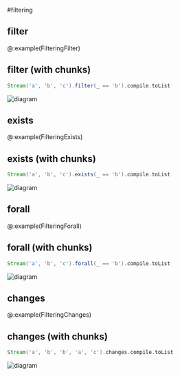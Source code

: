 #filtering
## filter

@:example(FilteringFilter)

## filter (with chunks)

```scala
Stream('a', 'b', 'c').filter(_ == 'b').compile.toList

```
![diagram](filtering/filter--with-chunks-.png)

## exists

@:example(FilteringExists)

## exists (with chunks)

```scala
Stream('a', 'b', 'c').exists(_ == 'b').compile.toList

```
![diagram](filtering/exists--with-chunks-.png)

## forall

@:example(FilteringForall)

## forall (with chunks)

```scala
Stream('a', 'b', 'c').forall(_ == 'b').compile.toList

```
![diagram](filtering/forall--with-chunks-.png)

## changes

@:example(FilteringChanges)

## changes (with chunks)

```scala
Stream('a', 'b', 'b', 'a', 'c').changes.compile.toList

```
![diagram](filtering/changes--with-chunks-.png)
